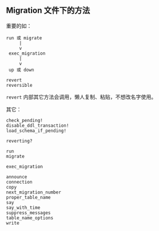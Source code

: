 ## Migration 文件下的方法

重要的如：

```
run 或 migrate
     |
     v
 exec_migration
     |
     v
 up 或 down
```

```
revert
reversible
```

`revert` 内部其它方法会调用，懒人复制、粘贴，不想改名字使用。

其它：

```
check_pending!
disable_ddl_transaction!
load_schema_if_pending!

reverting?

run
migrate

exec_migration

announce
connection
copy
next_migration_number
proper_table_name
say
say_with_time
suppress_messages
table_name_options
write
```
